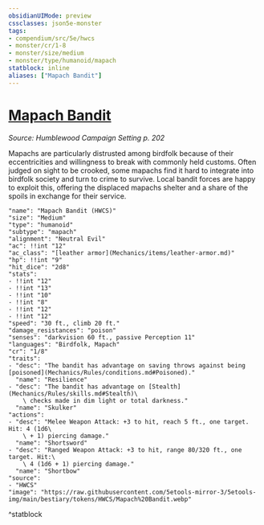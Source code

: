 ```yaml
---
obsidianUIMode: preview
cssclasses: json5e-monster
tags:
- compendium/src/5e/hwcs
- monster/cr/1-8
- monster/size/medium
- monster/type/humanoid/mapach
statblock: inline
aliases: ["Mapach Bandit"]
---
```

# [Mapach Bandit](Mechanics\bestiary\humanoid/mapach-bandit-hwcs.md)
*Source: Humblewood Campaign Setting p. 202*  

Mapachs are particularly distrusted among birdfolk because of their eccentricities and willingness to break with commonly held customs. Often judged on sight to be crooked, some mapachs find it hard to integrate into birdfolk society and turn to crime to survive. Local bandit forces are happy to exploit this, offering the displaced mapachs shelter and a share of the spoils in exchange for their service.

```statblock
"name": "Mapach Bandit (HWCS)"
"size": "Medium"
"type": "humanoid"
"subtype": "mapach"
"alignment": "Neutral Evil"
"ac": !!int "12"
"ac_class": "[leather armor](Mechanics/items/leather-armor.md)"
"hp": !!int "9"
"hit_dice": "2d8"
"stats":
- !!int "12"
- !!int "13"
- !!int "10"
- !!int "8"
- !!int "12"
- !!int "12"
"speed": "30 ft., climb 20 ft."
"damage_resistances": "poison"
"senses": "darkvision 60 ft., passive Perception 11"
"languages": "Birdfolk, Mapach"
"cr": "1/8"
"traits":
- "desc": "The bandit has advantage on saving throws against being [poisoned](Mechanics/Rules/conditions.md#Poisoned)."
  "name": "Resilience"
- "desc": "The bandit has advantage on [Stealth](Mechanics/Rules/skills.md#Stealth)\
    \ checks made in dim light or total darkness."
  "name": "Skulker"
"actions":
- "desc": "Melee Weapon Attack: +3 to hit, reach 5 ft., one target. Hit: 4 (1d6\
    \ + 1) piercing damage."
  "name": "Shortsword"
- "desc": "Ranged Weapon Attack: +3 to hit, range 80/320 ft., one target. Hit:\
    \ 4 (1d6 + 1) piercing damage."
  "name": "Shortbow"
"source":
- "HWCS"
"image": "https://raw.githubusercontent.com/5etools-mirror-3/5etools-img/main/bestiary/tokens/HWCS/Mapach%20Bandit.webp"
```
^statblock